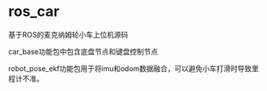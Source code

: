 # ros_car 

基于ROS的麦克纳姆轮小车上位机源码

car_base功能包中包含底盘节点和键盘控制节点

robot_pose_ekf功能包用于将imu和odom数据融合，可以避免小车打滑时导致里程计不准。
